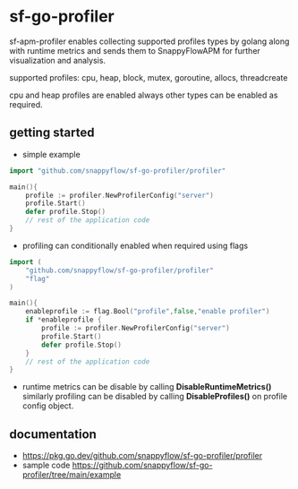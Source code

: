 # sf-go-profiler

sf-apm-profiler enables collecting supported profiles types by golang along with runtime metrics
and sends them to SnappyFlowAPM for further visualization and analysis.

supported profiles: cpu, heap, block, mutex, goroutine, allocs, threadcreate

cpu and heap profiles are enabled always other types can be enabled as required.

## getting started

- simple example

```go
import "github.com/snappyflow/sf-go-profiler/profiler"

main(){
    profile := profiler.NewProfilerConfig("server")
    profile.Start()
    defer profile.Stop()
    // rest of the application code
}
```

- profiling can conditionally enabled when required using flags

```go
import (
    "github.com/snappyflow/sf-go-profiler/profiler"
    "flag"
)

main(){
    enableprofile := flag.Bool("profile",false,"enable profiler")
    if *enableprofile {
        profile := profiler.NewProfilerConfig("server")
        profile.Start()
        defer profile.Stop()
    }
    // rest of the application code
}
```

- runtime metrics can be disable by calling **DisableRuntimeMetrics()** similarly profiling can be disabled by calling **DisableProfiles()** on profile config object.

## documentation

- <https://pkg.go.dev/github.com/snappyflow/sf-go-profiler/profiler>
- sample code  <https://github.com/snappyflow/sf-go-profiler/tree/main/example>
